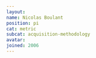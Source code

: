 ```yaml
---
layout:
name: Nicolas Boulant
position: pi
cat: metric
subcat: acquisition-methodology
avatar:
joined: 2006
---
```


